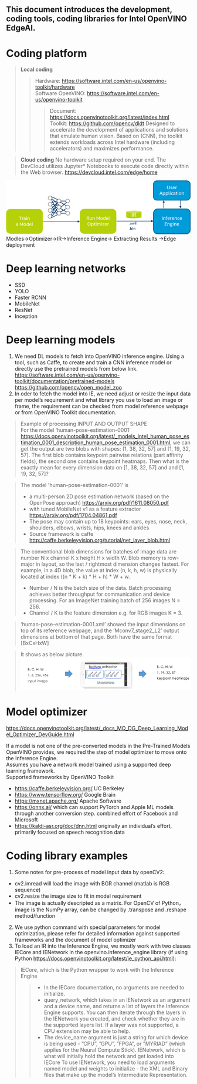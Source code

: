 This document introduces the development, coding tools, coding libraries for Intel OpenVINO EdgeAI.
---
# Coding platform
> **Local coding**
>> Hardware: https://software.intel.com/en-us/openvino-toolkit/hardware  
>> Software OpenVINO: https://software.intel.com/en-us/openvino-toolkit
>>> Document: https://docs.openvinotoolkit.org/latest/index.html  
>>> Toolkit: https://github.com/opencv/dldt Designed to accelerate the development of applications and solutions that emulate human vision. Based on (CNN), the toolkit extends workloads across Intel hardware (including accelerators) and maximizes performance.

> **Cloud coding** No hardware setup required on your end. The DevCloud utilizes Jupyter* Notebooks to execute code directly within the Web browser. https://devcloud.intel.com/edge/home  
  
![OpenVINO Workflow](openvino-workflow.gif)  
Modles->Optimizer->IR->Inference Engine-> Extracting Results ->Edge deployment    
# Deep learning networks
*	SSD
*	YOLO
*	Faster RCNN
*	MobileNet
*	ResNet
*	Inception
  
# Deep learning models
1. We need DL models to fetch into OpenVINO inference engine. Using a tool, such as Caffe, to create and train a CNN inference model or directly use the pretrained models from below link.  
https://software.intel.com/en-us/openvino-toolkit/documentation/pretrained-models  
https://github.com/opencv/open_model_zoo  
2. In oder to fetch the model into IE, we need adjust or resize the input data per model’s requirement and what library you use to load an image or frame, the requirement can be checked from model reference webpage or from OpenVINO Toolkit documentation.  
> Example of processing INPUT AND OUTPUT SHAPE  
For the model ‘human-pose-estimation-0001’ https://docs.openvinotoolkit.org/latest/_models_intel_human_pose_estimation_0001_description_human_pose_estimation_0001.html, we can get the output are two blobs with shapes: [1, 38, 32, 57] and [1, 19, 32, 57]. The first blob contains keypoint pairwise relations (part affinity fields), the second one contains keypoint heatmaps. Then what is the exactly mean for every dimension data on [1, 38, 32, 57] and and [1, 19, 32, 57]?    

> The model 'human-pose-estimation-0001’ is 
> * a multi-person 2D pose estimation network (based on the OpenPose approach) https://arxiv.org/pdf/1611.08050.pdf 
> * with tuned MobileNet v1 as a feature extractor https://arxiv.org/pdf/1704.04861.pdf
> * The pose may contain up to 18 keypoints: ears, eyes, nose, neck, shoulders, elbows, wrists, hips, knees and ankles
> * Source framework is caffe http://caffe.berkeleyvision.org/tutorial/net_layer_blob.html

> The conventional blob dimensions for batches of image data are number N x channel K x height H x width W. Blob memory is row-major in layout, so the last / rightmost dimension changes fastest. For example, in a 4D blob, the value at index (n, k, h, w) is physically located at index ((n * K + k) * H + h) * W + w.
> * Number / N is the batch size of the data. Batch processing achieves better throughput for communication and device processing. For an ImageNet training batch of 256 images N = 256.
> * Channel / K is the feature dimension e.g. for RGB images K = 3.  

> ‘human-pose-estimation-0001.xml’ showed the input dimensions on top of its reference webpage, and the ‘Mconv7_stage2_L2’ output dimensions at bottom of that page. Both have the same format [BxCxHxW]  

> It shows as below picture.  
> ![Input and Output Size Processing](img_process.GIF)

# Model optimizer
https://docs.openvinotoolkit.org/latest/_docs_MO_DG_Deep_Learning_Model_Optimizer_DevGuide.html  

If a model is not one of the pre-converted models in the Pre-Trained Models OpenVINO provides, we required the step of model optimizer to move onto the Inference Engine.  
Assumes you have a network model trained using a supported deep learning framework.  
Supported frameworks by OpenVINO Toolkit
* https://caffe.berkeleyvision.org/ UC Berkeley
* https://www.tensorflow.org/ Google Brain
* https://mxnet.apache.org/  Apache Software
* https://onnx.ai/  which can support PyTorch and Apple ML models through another conversion step. combined effort of Facebook and Microsoft
* https://kaldi-asr.org/doc/dnn.html originally an individual’s effort, primarily focused on speech recognition data

# Coding library examples
1. Some notes for pre-process of model input data by openCV2:
* cv2.imread will load the image with BGR channel (matlab is RGB sequence) 
*	cv2.resize  the image size to fit in model requirement 
*	The image is actually descripted as a matrix. For OpenCV of Python，image is the NumPy array, can be changed by .transpose and .reshape method/function   
2. We use python command with special parameters for model optimization, please refer for detailed information against supported frameworks and the document of model optimizer
3. To load an IR into the Inference Engine, we mostly work with two classes IECore and IENetwork in the openvino.inference_engine library (if using Python https://docs.openvinotoolkit.org/latest/ie_python_api.html):
> IECore, which is the Python wrapper to work with the Inference Engine
>> * In the IECore documentation, no arguments are needed to initialize.
>> * query_network, which takes in an IENetwork as an argument and a device name, and returns a list of layers the Inference Engine supports. You can then iterate through the layers in the IENetwork you created, and check whether they are in the supported layers list. If a layer was not supported, a CPU extension may be able to help.
>> * The device_name argument is just a string for which device is being used - ”CPU”, ”GPU”, ”FPGA”, or ”MYRIAD” (which applies for the Neural Compute Stick).
> IENetwork, which is what will initially hold the network and get loaded into IECore
To use IENetwork, you need to load arguments named model and weights to initialize - the XML and Binary files that make up the model’s Intermediate Representation.


